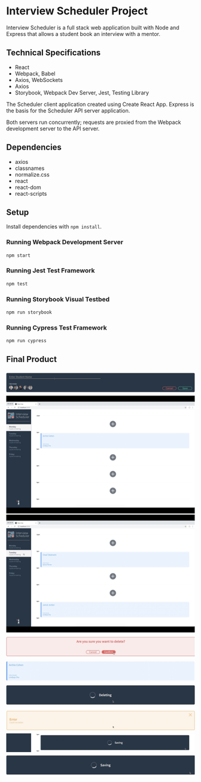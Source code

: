 # Interview Scheduler Project

Interview Scheduler is a full stack web application built with Node and Express that allows a student book an interview with a mentor.

## Technical Specifications

- React
- Webpack, Babel
- Axios, WebSockets
- Axios
- Storybook, Webpack Dev Server, Jest, Testing Library

The Scheduler client application created using Create React App. Express is the basis for the Scheduler API server application.

Both servers run concurrently; requests are proxied from the Webpack development server to the API server.

## Dependencies

- axios
- classnames
- normalize.css
- react
- react-dom
- react-scripts

## Setup

Install dependencies with `npm install`.

### Running Webpack Development Server

```sh
npm start
```

### Running Jest Test Framework

```sh
npm test
```

### Running Storybook Visual Testbed

```sh
npm run storybook
```

### Running Cypress Test Framework

```sh
npm run cypress
```

## Final Product

!["Appointment-form"](https://github.com/catuchi/scheduler/blob/master/docs/Appointment-form.jpeg?raw=true)
!["Appointments-for-Monday"](https://github.com/catuchi/scheduler/blob/master/docs/Appointments-for-Monday.png?raw=true)
!["Appointments-for-Tuesday"](https://github.com/catuchi/scheduler/blob/master/docs/Appointments-for-Tuesday.png?raw=true)
!["Confirmation-status"](https://github.com/catuchi/scheduler/blob/master/docs/Confirmation-status.jpeg?raw=true)
!["created-appointment"](https://github.com/catuchi/scheduler/blob/master/docs/created-appointment.jpeg?raw=true)
!["Deleting-status"](https://github.com/catuchi/scheduler/blob/master/docs/Deleting-status.jpeg?raw=true)
!["Error-messsage"](https://github.com/catuchi/scheduler/blob/master/docs/Error-messsage.jpeg?raw=true)
!["Interview-Scheduler"](https://github.com/catuchi/scheduler/blob/master/docs/Saving-status.png?raw=true)
!["Saving-status"](https://github.com/catuchi/scheduler/blob/master/docs/Saving-status.jpeg?raw=true)
